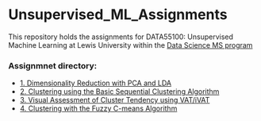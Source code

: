 # Unsupervised_ML_Assignments
This repository holds the assignments for DATA55100: Unsupervised Machine Learning at Lewis University within the [Data Science MS program](https://www.lewisu.edu/academics/data-science/index.htm)

### Assignmnet directory:
* [1. Dimensionality Reduction with PCA and LDA](https://nbviewer.org/github/mcqueg/Unsupervised_ML_Assignments/blob/main/Dimensionality_Reduction.ipynb)
* [2. Clustering using the Basic Sequential Clustering Algorithm](https://nbviewer.org/github/mcqueg/Unsupervised_ML_Assignments/blob/main/BSCA.ipynb)
* [3. Visual Assessment of Cluster Tendency using VAT/iVAT](https://nbviewer.org/github/mcqueg/Unsupervised_ML/blob/main/VAT.ipynb)
* [4. Clustering with the Fuzzy C-means Algorithm](https://nbviewer.org/github/mcqueg/Unsupervised_ML/blob/main/FCM.ipynb)